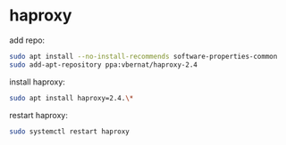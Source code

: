 # haproxy

add repo:
```bash
sudo apt install --no-install-recommends software-properties-common
sudo add-apt-repository ppa:vbernat/haproxy-2.4
```

install haproxy:
```bash
sudo apt install haproxy=2.4.\*
```

restart haproxy:
```bash
sudo systemctl restart haproxy
```
